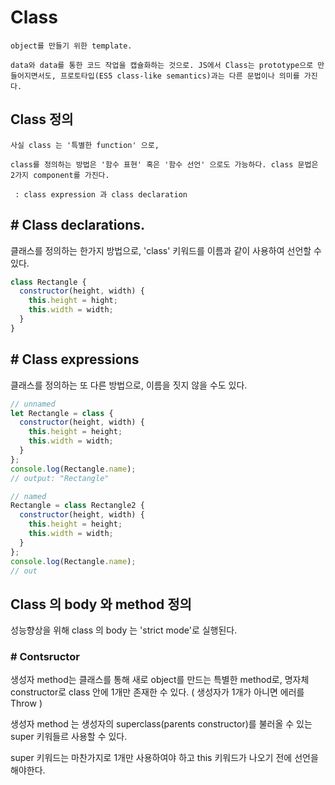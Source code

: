 # Class

    object를 만들기 위한 template.

    data와 data를 통한 코드 작업을 캡슐화하는 것으로. JS에서 Class는 prototype으로 만들어지면서도, 프로토타입(ES5 class-like semantics)과는 다른 문법이나 의미를 가진다.

## Class 정의

    사실 class 는 '특별한 function' 으로,

    class를 정의하는 방법은 '함수 표현' 혹은 '함수 선언' 으로도 가능하다. class 문법은 2가지 component를 가진다.

     : class expression 과 class declaration

## # Class declarations.

클래스를 정의하는 한가지 방법으로, 'class' 키워드를 이름과 같이 사용하여 선언할 수 있다.

```javascript
class Rectangle {
  constructor(height, width) {
    this.height = hight;
    this.width = width;
  }
}
```

## # Class expressions

클래스를 정의하는 또 다른 방법으로, 이름을 짓지 않을 수도 있다.

```javascript
// unnamed
let Rectangle = class {
  constructor(height, width) {
    this.height = height;
    this.width = width;
  }
};
console.log(Rectangle.name);
// output: "Rectangle"

// named
Rectangle = class Rectangle2 {
  constructor(height, width) {
    this.height = height;
    this.width = width;
  }
};
console.log(Rectangle.name);
// out
```

## Class 의 body 와 method 정의

성능향상을 위해 class 의 body 는 'strict mode'로 실행된다.

### # Contsructor

생성자 method는 클래스를 통해 새로 object를 만드는 특별한 method로, 명자체 constructor로 class 안에 1개만 존재한 수 있다. ( 생성자가 1개가 아니면 에러를 Throw )

생성자 method 는 생성자의 superclass(parents constructor)를 불러올 수 있는 super 키워들르 사용할 수 있다.

super 키워드는 마찬가지로 1개만 사용하여야 하고 this 키워드가 나오기 전에 선언을 해야한다.
